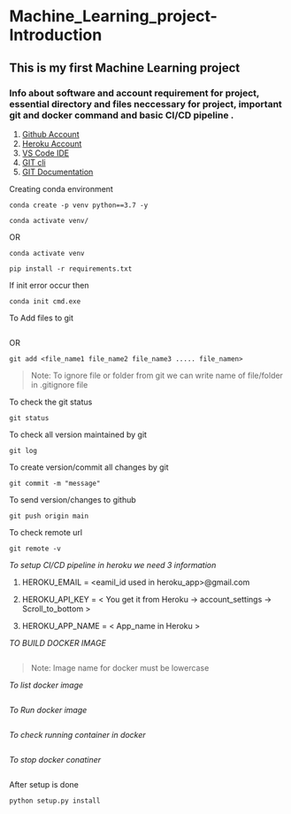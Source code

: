 # Machine_Learning_project- Introduction

## This is my first Machine Learning project

### Info about software and account requirement for project, essential directory and files neccessary for project, important git and docker command and basic CI/CD pipeline .

1. [Github Account](https://github.com)
2. [Heroku Account](https://dashboard.heroku.com/login)
3. [VS Code IDE](https://code.visualstudio.com/download)
4. [GIT cli](https://git-scm.com/downloads)
5. [GIT Documentation](https://git-scm.com/docs)

Creating conda environment

```
conda create -p venv python==3.7 -y

conda activate venv/
```
OR

```
conda activate venv

pip install -r requirements.txt

```
 If init error occur then 
 ```
 conda init cmd.exe
 ```

To Add files to git

```git add .
```
OR

```
git add <file_name1 file_name2 file_name3 ..... file_namen>
```
>Note: To ignore file or folder from git we can write name of file/folder in .gitignore file

To check the git status

```
git status
```

To check all version maintained by git
```
git log
```

To create version/commit all changes by git
```
git commit -m "message"
```

To send version/changes to github

```
git push origin main
```

To check remote url

```
git remote -v
```

_To setup CI/CD pipeline in heroku we need 3 information_

1. HEROKU_EMAIL = <eamil_id used in heroku_app>@gmail.com

2. HEROKU_API_KEY = < You get it from Heroku -> account_settings -> Scroll_to_bottom >

3. HEROKU_APP_NAME = < App_name in Heroku >

_TO BUILD DOCKER IMAGE_

```docker build -t <image_name>:<tagname> .
```

>Note: Image name for docker must be lowercase

_To list docker image_

```docker images
```

_To Run docker image_

```docker run -p 5000:5000 -e PORT=5000 f8c749e73678
```


_To check running container in docker_

```docker ps
```

_To stop docker conatiner_

```docker stop <container_id>

```

After setup is done 
```
python setup.py install
```